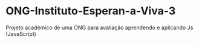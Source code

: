 # ONG-Instituto-Esperan-a-Viva-3
Projeto acadêmico de uma ONG para avaliação aprendendo e aplicando Js (JavaScript)
